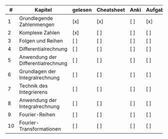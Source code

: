 | #  | Kapitel                               | gelesen | Cheatsheet | Anki | Aufgaben | Seiten |
|----|---------------------------------------|---------|------------|------|----------|--------|
| 1  | Grundlegende Zahlenmengen             | [x]     | [x]        | [ ]  | [x]      | 19     |
| 2  | Komplexe Zahlen                       | [x]     | [ ]        | [ ]  | [ ]      | 29     |
| 3  | Folgen und Reihen                     | [ ]     | [ ]        | [ ]  | [ ]      | 70     |
| 4  | Differentialrechnung                  | [ ]     | [ ]        | [ ]  | [ ]      | 54     |
| 5  | Anwendung der Differentialrechnung    | [ ]     | [ ]        | [ ]  | [ ]      | 62     |
| 6  | Grundlagen der Integralrechnung       | [ ]     | [ ]        | [ ]  | [ ]      | 22     |
| 7  | Technik des Integrierens              | [ ]     | [ ]        | [ ]  | [ ]      | 46     |
| 8  | Anwendung der Integralrechnung        | [ ]     | [ ]        | [ ]  | [ ]      | 59     |
| 9  | Fourier-Reihen                        | [ ]     | [ ]        | [ ]  | [ ]      | 24     |
| 10 | Fourier-Transformationen              | [ ]     | [ ]        | [ ]  | [ ]      | 66     |